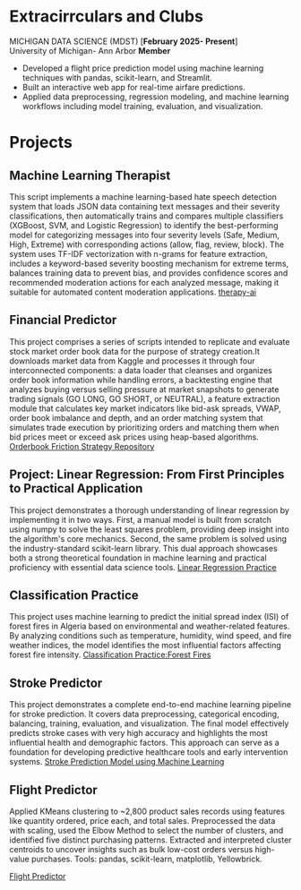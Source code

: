 # Extracirrculars and Clubs 
MICHIGAN DATA SCIENCE (MDST) [**February 2025- Present**]                                                                                                                     
University of Michigan- Ann Arbor
**Member**  
- Developed a flight price prediction model using machine learning techniques with pandas, scikit-learn, and Streamlit.  
- Built an interactive web app for real-time airfare predictions.  
- Applied data preprocessing, regression modeling, and machine learning workflows including model training, evaluation, and visualization.


# Projects

## Machine Learning Therapist 
This script implements a machine learning-based hate speech detection system that loads JSON data containing text messages and their severity classifications, then automatically trains and compares multiple classifiers (XGBoost, SVM, and Logistic Regression) to identify the best-performing model for categorizing messages into four severity levels (Safe, Medium, High, Extreme) with corresponding actions (allow, flag, review, block). The system uses TF-IDF vectorization with n-grams for feature extraction, includes a keyword-based severity boosting mechanism for extreme terms, balances training data to prevent bias, and provides confidence scores and recommended moderation actions for each analyzed message, making it suitable for automated content moderation applications.
[therapy-ai](https://github.com/ydes-cyber/therapy-ai.git)

## Financial Predictor

This project comprises a series of scripts intended to replicate and evaluate stock market order book data for the purpose of strategy creation.It downloads  market data from Kaggle and processes it through four interconnected components: a data loader that cleanses and organizes order book information while handling errors, a backtesting engine that analyzes buying versus selling pressure at market snapshots to generate trading signals (GO LONG, GO SHORT, or NEUTRAL), a feature extraction module that calculates key market indicators like bid-ask spreads, VWAP, order book imbalance and depth, and an order matching system that simulates trade execution by prioritizing orders and matching them when bid prices meet or exceed ask prices using heap-based algorithms.
[Orderbook Friction Strategy Repository](https://github.com/ydes-cyber/orderbook-friction-strategy)

## Project: Linear Regression: From First Principles to Practical Application

This project demonstrates a thorough understanding of linear regression by implementing it in two ways. First, a manual model is built from scratch using numpy to solve the least squares problem, providing deep insight into the algorithm's core mechanics. Second, the same problem is solved using the industry-standard scikit-learn library. This dual approach showcases both a strong theoretical foundation in machine learning and practical proficiency with essential data science tools.
[Linear Regression Practice](https://github.com/ydes-cyber/Linear_Regression_Practice.git)

## Classification Practice 

This project uses machine learning to predict the initial spread index (ISI) of forest fires in Algeria based on environmental and weather-related features. By analyzing conditions such as temperature, humidity, wind speed, and fire weather indices, the model identifies the most influential factors affecting forest fire intensity.
[Classification Practice:Forest Fires](https://github.com/ydes-cyber/Classification-Practice.git)

## Stroke Predictor 
This project demonstrates a complete end-to-end machine learning pipeline for stroke prediction. It covers data preprocessing, categorical encoding, balancing, training, evaluation, and visualization. The final model effectively predicts stroke cases with very high accuracy and highlights the most influential health and demographic factors. This approach can serve as a foundation for developing predictive healthcare tools and early intervention systems.
[Stroke Prediction Model using Machine Learning](https://github.com/ydes-cyber/Stroke-Predictor.git)

## Flight Predictor 
Applied KMeans clustering to ~2,800 product sales records using features like quantity ordered, price each, and total sales. Preprocessed the data with scaling, used the Elbow Method to select the number of clusters, and identified five distinct purchasing patterns. Extracted and interpreted cluster centroids to uncover insights such as bulk low-cost orders versus high-value purchases. Tools: pandas, scikit-learn, matplotlib, Yellowbrick.

[Flight Predictor](https://github.com/ydes-cyber/flight_predictor.git)
